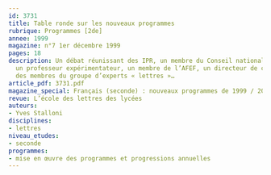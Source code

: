 ```yaml
---
id: 3731
title: Table ronde sur les nouveaux programmes
rubrique: Programmes [2de]
annee: 1999
magazine: n°7 1er décembre 1999
pages: 18
description: Un débat réunissant des IPR, un membre du Conseil national des programmes,
  un professeur expérimentateur, un membre de l’AFEF, un directeur de collection,
  des membres du groupe d’experts « lettres »…
article_pdf: 3731.pdf
magazine_special: Français (seconde) : nouveaux programmes de 1999 / 2000
revue: L’école des lettres des lycées
auteurs:
- Yves Stalloni
disciplines:
- lettres
niveau_etudes:
- seconde
programmes:
- mise en œuvre des programmes et progressions annuelles
---
```

